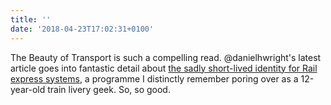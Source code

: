 ```yaml
---
title: ''
date: '2018-04-23T17:02:31+0100'
---
```

The Beauty of Transport is such a compelling read. @danielhwright's latest article goes into fantastic detail about [the sadly short-lived identity for Rail express systems](https://thebeautyoftransport.com/2018/04/18/resplendence-rail-express-systems-1991-corporate-identity-roundel-design-group-uk/), a programme I distinctly remember poring over as a 12-year-old train livery geek. So, so good.
